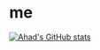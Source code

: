 # me

[![Ahad's GitHub stats](https://github-readme-stats.vercel.app/api?username=aamdani&count_private=true&show_icons=true&include_all_commits=true)](https://github.com/aamdani/github-readme-stats)
